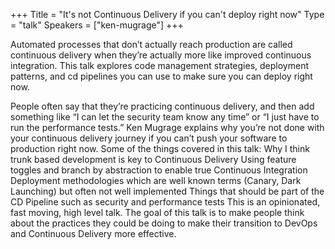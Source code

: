 +++
Title = "It's not Continuous Delivery if you can't deploy right now"
Type = "talk"
Speakers = ["ken-mugrage"]
+++

Automated processes that don’t actually reach production are called continuous delivery when they’re actually more like improved continuous integration. This talk explores code management strategies, deployment patterns, and cd pipelines you can use to make sure you can deploy right now.
 
People often say that they’re practicing continuous delivery, and then add something like “I can let the security team know any time” or “I just have to run the performance tests.” Ken Mugrage explains why you’re not done with your continuous delivery journey if you can’t push your software to production right now. Some of the things covered in this talk: Why I think trunk based development is key to Continuous Delivery Using feature toggles and branch by abstraction to enable true Continuous Integration Deployment methodologies which are well known terms (Canary, Dark Launching) but often not well implemented Things that should be part of the CD Pipeline such as security and performance tests This is an opinionated, fast moving, high level talk. The goal of this talk is to make people think about the practices they could be doing to make their transition to DevOps and Continuous Delivery more effective.

